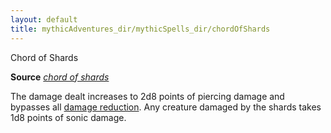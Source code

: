 ```yaml
---
layout: default
title: mythicAdventures_dir/mythicSpells_dir/chordOfShards
---
```

Chord of Shards

**Source** [_chord of shards_](ultimateMagic_dir/spells_dir/chordOfShards#_chord-of-shards)

The damage dealt increases to 2d8 points of piercing damage and bypasses all [damage reduction](monsters_dir/universalMonsterRules#_damage-reduction). Any creature damaged by the shards takes 1d8 points of sonic damage.

